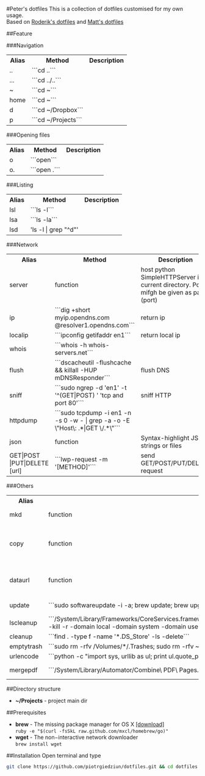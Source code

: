 #Peter's dotfiles
This is a collection of dotfiles customised for my own usage.<br>
Based on [Roderik's dotfiles](https://github.com/roderik/dotfiles) and [Matt's dotfiles](https://github.com/mattbanks/dotfiles)

##Feature

###Navigation
<table width="100%">
  <tr>
    <th>Alias</th><th>Method</th><th>Description</th>
  </tr><tr>
  	<td> ..</td><td>```cd ..```</td><td> </td>
	 </tr><tr>
		<td> ...</td><td>```cd ../..```</td><td> </td>
	 </tr><tr>
		<td> ~</td><td>```cd ~```</td><td> </td>
	 </tr><tr>
		<td> home</td><td>```cd ~```</td><td> </td>
	 </tr><tr>
		<td> d</td><td>```cd ~/Dropbox```</td><td> </td>
	 </tr><tr>
		<td> p</td><td>```cd ~/Projects```</td><td> </td>
	 </tr>
</table>
###Opening files
<table width="100%">
  <tr>
   <th>Alias</th><th>Method</th><th>Description</th>
  </tr>
	 <tr>
		<td> o</td><td>```open```</td><td> </td>
	 </tr><tr>
		<td> o.</td><td>```open .```</td><td> </td>
	 </tr>
</table>
###Listing
<table width="100%">
  <tr>
    <th>Alias</th><th>Method</th><th>Description</th>
  </tr>
	 <tr>
		<td> lsl</td><td>```ls -l```</td><td> </td>
	 </tr><tr>
		<td> lsa</td><td>```ls -la```</td><td> </td>
	 </tr><tr>
		<td> lsd</td><td>'ls -l | grep "^d"'</td><td> </td>
	 </tr>
</table>
###Network
<table width="100%">
  <tr>
   <th>Alias</th><th>Method</th><th>Description</th>
  </tr>
	<tr>
		<td> server</td><td>function</td><td>host python SimpleHTTPServer in current directory. Port mifgh be given as parm (port)</td>
	 </tr><tr>
		<td> ip</td><td>```dig +short myip.opendns.com @resolver1.opendns.com```</td><td>return ip </td>
	 </tr><tr>
		<td> localip</td><td>```ipconfig getifaddr en1```</td><td> return local ip</td>
	 </tr><tr>
		<td> whois</td><td>```whois -h whois-servers.net```</td><td> </td>
	 </tr><tr>
		<td> flush</td><td>```dscacheutil -flushcache && killall -HUP mDNSResponder```</td><td>flush DNS </td>
	 </tr><tr>
		<td> sniff</td><td>```sudo ngrep -d 'en1' -t '^(GET|POST) ' 'tcp and port 80'```</td><td>sniff HTTP </td>
	 </tr><tr>
		<td> httpdump</td><td>```sudo tcpdump -i en1 -n -s 0 -w - | grep -a -o -E \"Host\: .*|GET \/.*\"```</td><td> </td>
	 </tr>
	 <tr>
		<td> json</td><td>function</td><td>Syntax-highlight JSON strings or files</td>
	 </tr><tr>
		<td> GET|POST |PUT|DELETE [url]</td><td>```lwp-request -m '[METHOD]'```</td><td> send GET/POST/PUT/DELETE request</td>
	 </tr>
</table>
###Others
<table width="100%">
  <tr>
    <th>Alias</th><th>Method</th><th>Description</th>
  </tr><tr>
		<td> mkd</td><td>function</td><td>make dir and cd to it</td>
	 </tr><tr>
<tr>
		<td> copy</td><td>function</td><td>copy content to clipboard (```copy cat file.txt```)</td>
	 </tr><tr>
		<td> dataurl</td><td>function</td><td>return base64 of given object</td>
	 </tr>
	  <tr>
		<td> update</td><td>```sudo softwareupdate -i -a; brew update; brew upgrade; npm update npm -g; npm update -g; sudo gem update```</td><td>global update </td>
	 </tr><tr>
		<td> lscleanup</td><td>```/System/Library/Frameworks/CoreServices.framework/Frameworks/LaunchServices.framework/Support/lsregister -kill -r -domain local -domain system -domain user && killall Finder```</td><td> </td>
	 </tr><tr>
		<td> cleanup</td><td>```find . -type f -name '*.DS_Store' -ls -delete```</td><td>clean up dir </td>
	 </tr><tr>
		<td> emptytrash</td><td>```sudo rm -rfv /Volumes/*/.Trashes; sudo rm -rfv ~/.Trash; sudo rm -rfv /private/var/log/asl/*.asl```</td><td> </td>
	 </tr><tr>
		<td> urlencode</td><td>```python -c "import sys, urllib as ul; print ul.quote_plus(sys.argv[1]);"```</td><td> </td>
	 </tr><tr>
		<td> mergepdf</td><td>```/System/Library/Automator/Combine\ PDF\ Pages.action/Contents/Resources/join.py```</td><td> merge PDF files</td>
	 </tr>
</table>

##Directory structure
* **~/Projects** - project main dir

##Prerequisites
* **brew** - The missing package manager for OS X [[download]](http://mxcl.github.com/homebrew/)<br>
```ruby -e "$(curl -fsSkL raw.github.com/mxcl/homebrew/go)"```
* **wget** - The non−interactive network downloader<br>
```brew install wget```

##Installation
Open terminal and type
```bash
git clone https://github.com/piotrgiedziun/dotfiles.git && cd dotfiles && ./install.sh
```
